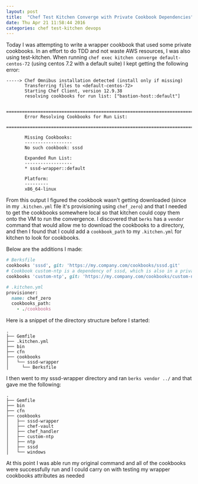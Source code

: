 ```yaml
---
layout: post
title:  "Chef Test Kitchen Converge with Private Cookbook Dependencies"
date: Thu Apr 21 11:58:44 2016
categories: chef test-kitchen devops
---
```


Today I was attempting to write a wrapper cookbook that used some private cookbooks. In an effort to do TDD and not waste AWS resources, I was also using test-kitchen. When running `chef exec kitchen converge default-centos-72` (using centos 7.2 with a default suite) I kept getting the following error:

```
-----> Chef Omnibus installation detected (install only if missing)
       Transferring files to <default-centos-72>
       Starting Chef Client, version 12.9.38
       resolving cookbooks for run list: ["bastion-host::default"]

       ================================================================================
       Error Resolving Cookbooks for Run List:
       ================================================================================

       Missing Cookbooks:
       ------------------
       No such cookbook: sssd

       Expanded Run List:
       ------------------
       * sssd-wrapper::default

       Platform:
       ---------
       x86_64-linux
```
From this output I figured the cookbook wasn't getting downloaded (since in my `.kitchen.yml` file it's provisioning using `chef_zero`) and that I needed to get the cookbooks somewhere local so that kitchen could copy them onto the VM to run the convergence.
I discovered that `berks` has a `vendor` command that would allow me to download the cookbooks to a directory, and then I found that I could add a `cookbook_path` to my `.kitchen.yml` for kitchen to look for cookbooks.

Below are the additions I made:


```ruby
# Berksfile
cookbooks 'sssd', git: 'https://my.company.com/cookbooks/sssd.git'
# Cookbook custom-ntp is a dependency of sssd, which is also in a private repo
cookbooks 'custom-ntp', git: 'https://my.company.com/cookbooks/custom-ntp.git'
```

```ruby
# .kitchen.yml
provisioner:
  name: chef_zero
  cookbooks_path:
    - ./cookbooks
```

Here is a snippet of the directory structure before I started:

```
.
├── Gemfile
├── .kitchen.yml
├── bin
├── cfn
├── cookbooks
│   └── sssd-wrapper
│     └── Berksfile

```

I then went to my sssd-wrapper directory and ran `berks vendor ../` and that gave me the following:

```
.
├── Gemfile
├── bin
├── cfn
├── cookbooks
│   ├── sssd-wrapper
│   ├── chef-vault
│   ├── chef_handler
│   ├── custom-ntp
│   ├── ntp
│   ├── sssd
│   └── windows
```

At this point I was able run my original command and all of the cookbooks were successfully run and I could carry on with testing my wrapper cookbooks attributes as needed
